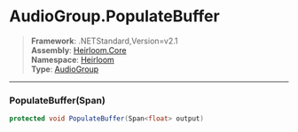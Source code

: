# AudioGroup.PopulateBuffer

> **Framework**: .NETStandard,Version=v2.1  
> **Assembly**: [Heirloom.Core][0]  
> **Namespace**: [Heirloom][0]  
> **Type**: [AudioGroup][1]  

--------------------------------------------------------------------------------

### PopulateBuffer(Span<float>)

```cs
protected void PopulateBuffer(Span<float> output)
```

[0]: ..\Heirloom.Core.md
[1]: Heirloom.AudioGroup.md
